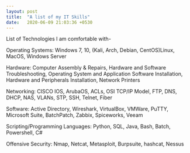 ```yaml
---
layout: post
title:  "A list of my IT Skills"
date:   2020-06-09 21:03:36 +0530
---
```

List of Technologies I am comfortable with-

Operating Systems: Windows 7, 10, (Kali, Arch, Debian, CentOS)Linux, MacOS, Windows Server

Hardware: Computer Assembly & Repairs, Hardware and Software Troubleshooting, Operating System and Application Software Installation, Hardware and Peripherals Installation, Network Printers

Networking: CISCO IOS, ArubaOS, ACLs, OSI TCP/IP Model, FTP, DNS, DHCP, NAS, VLANs, STP, SSH, Telnet, Fiber

Software: Active Directory, Wireshark, VirtualBox, VMWare, PuTTY, Microsoft Suite, BatchPatch, Zabbix, Spiceworks, Veeam

Scripting/Programming Languages: Python, SQL, Java, Bash, Batch, Powershell, C#

Offensive Security: Nmap, Netcat, Metasploit, Burpsuite, hashcat, Nessus

